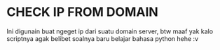 # CHECK IP FROM DOMAIN
Ini digunain buat ngeget ip dari suatu domain server, btw maaf yak kalo scriptnya agak belibet soalnya baru belajar bahasa python hehe :v

